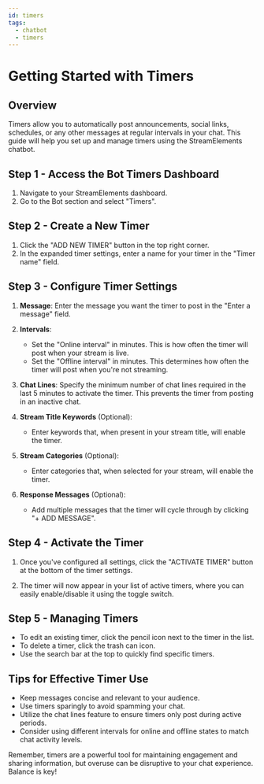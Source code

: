 ```yaml
---
id: timers
tags:
  - chatbot
  - timers
---
```


# Getting Started with Timers

## Overview

Timers allow you to automatically post announcements, social links, schedules, or any other messages at regular intervals in your chat. This guide will help you set up and manage timers using the StreamElements chatbot.

## Step 1 - Access the Bot Timers Dashboard

1. Navigate to your StreamElements dashboard.
2. Go to the Bot section and select "Timers".

## Step 2 - Create a New Timer

1. Click the "ADD NEW TIMER" button in the top right corner.
2. In the expanded timer settings, enter a name for your timer in the "Timer name" field.

## Step 3 - Configure Timer Settings

1. **Message**: Enter the message you want the timer to post in the "Enter a message" field.

2. **Intervals**:
   - Set the "Online interval" in minutes. This is how often the timer will post when your stream is live.
   - Set the "Offline interval" in minutes. This determines how often the timer will post when you're not streaming.

3. **Chat Lines**: Specify the minimum number of chat lines required in the last 5 minutes to activate the timer. This prevents the timer from posting in an inactive chat.

4. **Stream Title Keywords** (Optional):
   - Enter keywords that, when present in your stream title, will enable the timer.

5. **Stream Categories** (Optional):
   - Enter categories that, when selected for your stream, will enable the timer.

6. **Response Messages** (Optional):
   - Add multiple messages that the timer will cycle through by clicking "+ ADD MESSAGE".

## Step 4 - Activate the Timer

1. Once you've configured all settings, click the "ACTIVATE TIMER" button at the bottom of the timer settings.

2. The timer will now appear in your list of active timers, where you can easily enable/disable it using the toggle switch.

## Step 5 - Managing Timers

- To edit an existing timer, click the pencil icon next to the timer in the list.
- To delete a timer, click the trash can icon.
- Use the search bar at the top to quickly find specific timers.

## Tips for Effective Timer Use

- Keep messages concise and relevant to your audience.
- Use timers sparingly to avoid spamming your chat.
- Utilize the chat lines feature to ensure timers only post during active periods.
- Consider using different intervals for online and offline states to match chat activity levels.

Remember, timers are a powerful tool for maintaining engagement and sharing information, but overuse can be disruptive to your chat experience. Balance is key!
